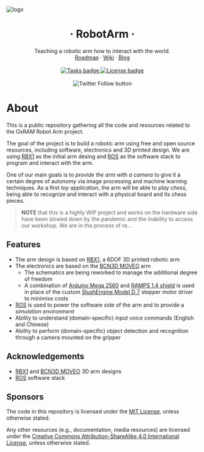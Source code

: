 ![logo](https://user-images.githubusercontent.com/6771224/141656663-96ae20bf-9eaf-4808-b145-5f7c027ac39d.png)

<h1 align="center">&middot; RobotArm &middot;</h1>


<p align="center">
Teaching a robotic arm how to interact with the world.
<br/>
<a href="https://github.com/OxRAMSociety/RobotArm/projects/1">Roadmap</a>
&middot;
<a href="https://github.com/OxRAMSociety/RobotArm/wiki">Wiki</a>
&middot;
<a href="https://www.oxramsociety.org/blog/category/oxarm">Blog</a>
<br/><br/>
<a href="https://github.com/OxRAMSociety/RobotArm/issues">
    <img src="https://img.shields.io/github/issues/OxRAMSociety/RobotArm.svg?label=TASKS&style=for-the-badge" alt="Tasks badge">
</a>
<a href="LICENSE">
    <img src="https://img.shields.io/github/license/OxRAMSociety/RobotArm.svg?style=for-the-badge" alt="License badge">
</a>
<br/><br/>
<img alt="Twitter Follow button" src="https://img.shields.io/twitter/follow/ox3dp?style=social">
</p>

# About

This is a public repository gathering all the code and resources related to the OxRAM Robot Arm project.

The goal of the project is to build a robotic arm using free and open source resources, including software, electronics and 3D printed design. We are using [RBX1] as the initial arm desing and [ROS] as the software stack to program and interact with the arm.

One of our main goals is to *provide the arm with a camera* to give it a certain degree of autonomy via image processing and machine learning techniques. As a first *toy application*, the arm will be able to *play chess*, being able to recognize and interact with a physical board and its chess pieces.

> **NOTE** that this is a highly WIP project and works on the hardware side have been slowed down by the pandemic and the inability to access our workshop. We are in the process of re...

## Features

- The arm design is based on [RBX1], a 6DOF 3D printed robotic arm
- The electronics are based on the [BCN3D MOVEO] arm
    - The schematics are being reworked to manage the additional degree of freedom
    - A combination of [Arduino Mega 2560] and [RAMPS 1.4 shield] is used in place of the custom [SlushEngine Model D 7] stepper motor driver to minimise costs
- [ROS] is used to power the software side of the arm and to provide a *simulation environment*
- Ability to understand (domain-specific) input voice commands (English and Chinese)
- Ability to perform (domain-specific) object detection and recognition through a camera mounted on the gripper

## Acknowledgements

- [RBX1] and [BCN3D MOVEO] 3D arm designs
- [ROS] software stack
<!-- - Blender -->
<!-- - software used for voice rec? -->
<!-- - software used for training image rec? -->

## Sponsors

The code in this repository is licensed under the [MIT License](LICENSE), unless otherwise stated.

Any other resources (e.g., documentation, media resources) are licensed under the [Creative Commons Attribution-ShareAlike 4.0 International License](http://creativecommons.org/licenses/by-sa/4.0/), unless otherwise stated.

<!-- Resources -->

[RBX1]: https://roboteurs.com/products/rbx1-remix-3d-printed-6-axis-robot-arm-kit
[BCN3D MOVEO]: https://www.bcn3d.com/bcn3d-moveo-the-future-of-learning/
[ROS]: https://www.ros.org/
[Arduino Mega 2560]: https://store.arduino.cc/arduino-mega-2560-rev3
[RAMPS 1.4 shield]: https://reprap.org/wiki/RAMPS_1.4
[SlushEngine Model D 7]: https://roboteurs.com/products/slushengine-model-d
